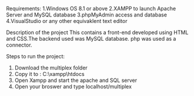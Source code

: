Requirements:
1.Windows OS 8.1 or above
2.XAMPP to launch Apache Server and MySQL database
3.phpMyAdmin access and database
4.VisualStudio or any other equivaklent text editor

Description of the project
This contains a front-end developed using HTML and CSS.The backend used was MySQL database. php was used as a connector. 

Steps to run the project:
1. Download the multiplex folder
2. Copy it to : C:\xampp\htdocs
3. Open Xampp and start the apache and SQL server
4. Open your broswer and type 
  localhost/multiplex
  
